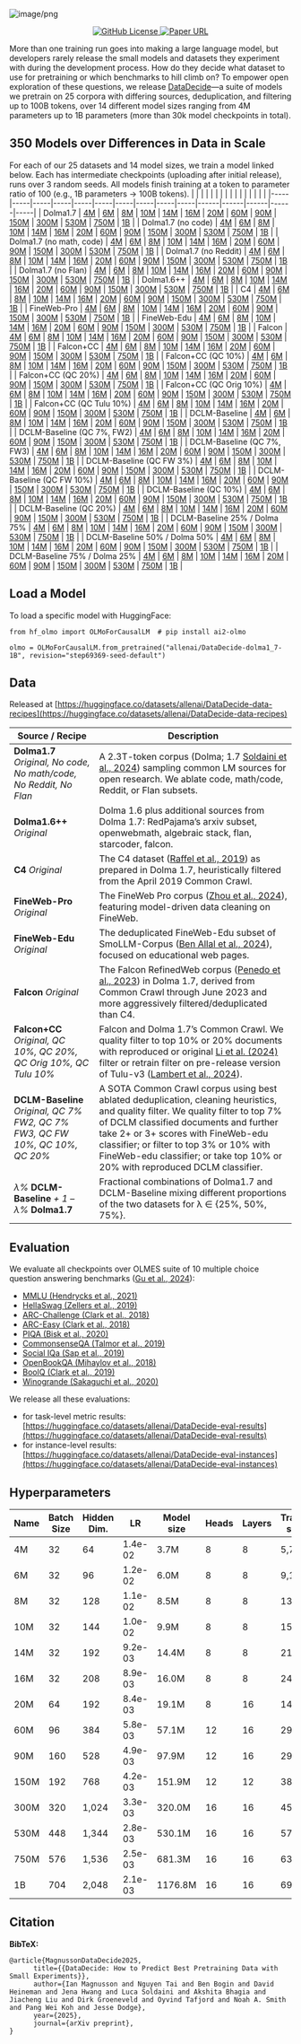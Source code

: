 ![image/png](https://cdn-uploads.huggingface.co/production/uploads/62bddd0b1e22ec8427a0f27e/MwddQs_8OaU4128VYrwoU.png)
<p align="center">
  <a href="https://github.com/allenai/DataDecide/blob/main/LICENSE">
    <img alt="GitHub License" src="https://img.shields.io/github/license/allenai/DataDecide">
  </a>
  <a href="https:/allenai.org/paper/datadecide">
    <img alt="Paper URL" src="https://img.shields.io/badge/paper-link-blue">
  </a>
</p>


More than one training run goes into making a large language model, but developers rarely release the small models and datasets they experiment with during the development process. How do they decide what dataset to use for pretraining or which benchmarks to hill climb on? To empower open exploration of these questions, we release [DataDecide](allenai.org/paper/datadecide)—a suite of models we pretrain on 25 corpora with differing sources, deduplication, and filtering up to 100B tokens, over 14 different model sizes ranging from 4M parameters up to 1B parameters (more than 30k model checkpoints in total).

## 350 Models over Differences in Data in Scale
For each of our 25 datasets and 14 model sizes, we train a model linked below. Each has intermediate checkpoints (uploading after initial release), runs over 3 random seeds. All models finish training at a token to parameter ratio of 100 (e.g., 1B parameters -> 100B tokens).
|     |     |     |     |     |     |     |     |     |     |     |     |     |     |     |
|-----|-----|-----|-----|-----|-----|-----|-----|-----|-----|------|------|------|------|-----|
| Dolma1.7 | [4M](https://huggingface.co/allenai/DataDecide-dolma1_7-4M) | [6M](https://huggingface.co/allenai/DataDecide-dolma1_7-6M) | [8M](https://huggingface.co/allenai/DataDecide-dolma1_7-8M) | [10M](https://huggingface.co/allenai/DataDecide-dolma1_7-10M) | [14M](https://huggingface.co/allenai/DataDecide-dolma1_7-14M) | [16M](https://huggingface.co/allenai/DataDecide-dolma1_7-16M) | [20M](https://huggingface.co/allenai/DataDecide-dolma1_7-20M) | [60M](https://huggingface.co/allenai/DataDecide-dolma1_7-60M) | [90M](https://huggingface.co/allenai/DataDecide-dolma1_7-90M) | [150M](https://huggingface.co/allenai/DataDecide-dolma1_7-150M) | [300M](https://huggingface.co/allenai/DataDecide-dolma1_7-300M) | [530M](https://huggingface.co/allenai/DataDecide-dolma1_7-530M) | [750M](https://huggingface.co/allenai/DataDecide-dolma1_7-750M) | [1B](https://huggingface.co/allenai/DataDecide-dolma1_7-1B) |
| Dolma1.7 (no code) | [4M](https://huggingface.co/allenai/DataDecide-dolma1_7-no-code-4M) | [6M](https://huggingface.co/allenai/DataDecide-dolma1_7-no-code-6M) | [8M](https://huggingface.co/allenai/DataDecide-dolma1_7-no-code-8M) | [10M](https://huggingface.co/allenai/DataDecide-dolma1_7-no-code-10M) | [14M](https://huggingface.co/allenai/DataDecide-dolma1_7-no-code-14M) | [16M](https://huggingface.co/allenai/DataDecide-dolma1_7-no-code-16M) | [20M](https://huggingface.co/allenai/DataDecide-dolma1_7-no-code-20M) | [60M](https://huggingface.co/allenai/DataDecide-dolma1_7-no-code-60M) | [90M](https://huggingface.co/allenai/DataDecide-dolma1_7-no-code-90M) | [150M](https://huggingface.co/allenai/DataDecide-dolma1_7-no-code-150M) | [300M](https://huggingface.co/allenai/DataDecide-dolma1_7-no-code-300M) | [530M](https://huggingface.co/allenai/DataDecide-dolma1_7-no-code-530M) | [750M](https://huggingface.co/allenai/DataDecide-dolma1_7-no-code-750M) | [1B](https://huggingface.co/allenai/DataDecide-dolma1_7-no-code-1B) |
| Dolma1.7 (no math, code) | [4M](https://huggingface.co/allenai/DataDecide-dolma1_7-no-math-code-4M) | [6M](https://huggingface.co/allenai/DataDecide-dolma1_7-no-math-code-6M) | [8M](https://huggingface.co/allenai/DataDecide-dolma1_7-no-math-code-8M) | [10M](https://huggingface.co/allenai/DataDecide-dolma1_7-no-math-code-10M) | [14M](https://huggingface.co/allenai/DataDecide-dolma1_7-no-math-code-14M) | [16M](https://huggingface.co/allenai/DataDecide-dolma1_7-no-math-code-16M) | [20M](https://huggingface.co/allenai/DataDecide-dolma1_7-no-math-code-20M) | [60M](https://huggingface.co/allenai/DataDecide-dolma1_7-no-math-code-60M) | [90M](https://huggingface.co/allenai/DataDecide-dolma1_7-no-math-code-90M) | [150M](https://huggingface.co/allenai/DataDecide-dolma1_7-no-math-code-150M) | [300M](https://huggingface.co/allenai/DataDecide-dolma1_7-no-math-code-300M) | [530M](https://huggingface.co/allenai/DataDecide-dolma1_7-no-math-code-530M) | [750M](https://huggingface.co/allenai/DataDecide-dolma1_7-no-math-code-750M) | [1B](https://huggingface.co/allenai/DataDecide-dolma1_7-no-math-code-1B) |
| Dolma1.7 (no Reddit) | [4M](https://huggingface.co/allenai/DataDecide-dolma1_7-no-reddit-4M) | [6M](https://huggingface.co/allenai/DataDecide-dolma1_7-no-reddit-6M) | [8M](https://huggingface.co/allenai/DataDecide-dolma1_7-no-reddit-8M) | [10M](https://huggingface.co/allenai/DataDecide-dolma1_7-no-reddit-10M) | [14M](https://huggingface.co/allenai/DataDecide-dolma1_7-no-reddit-14M) | [16M](https://huggingface.co/allenai/DataDecide-dolma1_7-no-reddit-16M) | [20M](https://huggingface.co/allenai/DataDecide-dolma1_7-no-reddit-20M) | [60M](https://huggingface.co/allenai/DataDecide-dolma1_7-no-reddit-60M) | [90M](https://huggingface.co/allenai/DataDecide-dolma1_7-no-reddit-90M) | [150M](https://huggingface.co/allenai/DataDecide-dolma1_7-no-reddit-150M) | [300M](https://huggingface.co/allenai/DataDecide-dolma1_7-no-reddit-300M) | [530M](https://huggingface.co/allenai/DataDecide-dolma1_7-no-reddit-530M) | [750M](https://huggingface.co/allenai/DataDecide-dolma1_7-no-reddit-750M) | [1B](https://huggingface.co/allenai/DataDecide-dolma1_7-no-reddit-1B) |
| Dolma1.7 (no Flan) | [4M](https://huggingface.co/allenai/DataDecide-dolma1_7-no-flan-4M) | [6M](https://huggingface.co/allenai/DataDecide-dolma1_7-no-flan-6M) | [8M](https://huggingface.co/allenai/DataDecide-dolma1_7-no-flan-8M) | [10M](https://huggingface.co/allenai/DataDecide-dolma1_7-no-flan-10M) | [14M](https://huggingface.co/allenai/DataDecide-dolma1_7-no-flan-14M) | [16M](https://huggingface.co/allenai/DataDecide-dolma1_7-no-flan-16M) | [20M](https://huggingface.co/allenai/DataDecide-dolma1_7-no-flan-20M) | [60M](https://huggingface.co/allenai/DataDecide-dolma1_7-no-flan-60M) | [90M](https://huggingface.co/allenai/DataDecide-dolma1_7-no-flan-90M) | [150M](https://huggingface.co/allenai/DataDecide-dolma1_7-no-flan-150M) | [300M](https://huggingface.co/allenai/DataDecide-dolma1_7-no-flan-300M) | [530M](https://huggingface.co/allenai/DataDecide-dolma1_7-no-flan-530M) | [750M](https://huggingface.co/allenai/DataDecide-dolma1_7-no-flan-750M) | [1B](https://huggingface.co/allenai/DataDecide-dolma1_7-no-flan-1B) |
| Dolma1.6++ | [4M](https://huggingface.co/allenai/DataDecide-dolma1_6plus-4M) | [6M](https://huggingface.co/allenai/DataDecide-dolma1_6plus-6M) | [8M](https://huggingface.co/allenai/DataDecide-dolma1_6plus-8M) | [10M](https://huggingface.co/allenai/DataDecide-dolma1_6plus-10M) | [14M](https://huggingface.co/allenai/DataDecide-dolma1_6plus-14M) | [16M](https://huggingface.co/allenai/DataDecide-dolma1_6plus-16M) | [20M](https://huggingface.co/allenai/DataDecide-dolma1_6plus-20M) | [60M](https://huggingface.co/allenai/DataDecide-dolma1_6plus-60M) | [90M](https://huggingface.co/allenai/DataDecide-dolma1_6plus-90M) | [150M](https://huggingface.co/allenai/DataDecide-dolma1_6plus-150M) | [300M](https://huggingface.co/allenai/DataDecide-dolma1_6plus-300M) | [530M](https://huggingface.co/allenai/DataDecide-dolma1_6plus-530M) | [750M](https://huggingface.co/allenai/DataDecide-dolma1_6plus-750M) | [1B](https://huggingface.co/allenai/DataDecide-dolma1_6plus-1B) |
| C4 | [4M](https://huggingface.co/allenai/DataDecide-c4-4M) | [6M](https://huggingface.co/allenai/DataDecide-c4-6M) | [8M](https://huggingface.co/allenai/DataDecide-c4-8M) | [10M](https://huggingface.co/allenai/DataDecide-c4-10M) | [14M](https://huggingface.co/allenai/DataDecide-c4-14M) | [16M](https://huggingface.co/allenai/DataDecide-c4-16M) | [20M](https://huggingface.co/allenai/DataDecide-c4-20M) | [60M](https://huggingface.co/allenai/DataDecide-c4-60M) | [90M](https://huggingface.co/allenai/DataDecide-c4-90M) | [150M](https://huggingface.co/allenai/DataDecide-c4-150M) | [300M](https://huggingface.co/allenai/DataDecide-c4-300M) | [530M](https://huggingface.co/allenai/DataDecide-c4-530M) | [750M](https://huggingface.co/allenai/DataDecide-c4-750M) | [1B](https://huggingface.co/allenai/DataDecide-c4-1B) |
| FineWeb-Pro | [4M](https://huggingface.co/allenai/DataDecide-fineweb-pro-4M) | [6M](https://huggingface.co/allenai/DataDecide-fineweb-pro-6M) | [8M](https://huggingface.co/allenai/DataDecide-fineweb-pro-8M) | [10M](https://huggingface.co/allenai/DataDecide-fineweb-pro-10M) | [14M](https://huggingface.co/allenai/DataDecide-fineweb-pro-14M) | [16M](https://huggingface.co/allenai/DataDecide-fineweb-pro-16M) | [20M](https://huggingface.co/allenai/DataDecide-fineweb-pro-20M) | [60M](https://huggingface.co/allenai/DataDecide-fineweb-pro-60M) | [90M](https://huggingface.co/allenai/DataDecide-fineweb-pro-90M) | [150M](https://huggingface.co/allenai/DataDecide-fineweb-pro-150M) | [300M](https://huggingface.co/allenai/DataDecide-fineweb-pro-300M) | [530M](https://huggingface.co/allenai/DataDecide-fineweb-pro-530M) | [750M](https://huggingface.co/allenai/DataDecide-fineweb-pro-750M) | [1B](https://huggingface.co/allenai/DataDecide-fineweb-pro-1B) |
| FineWeb-Edu | [4M](https://huggingface.co/allenai/DataDecide-fineweb-edu-4M) | [6M](https://huggingface.co/allenai/DataDecide-fineweb-edu-6M) | [8M](https://huggingface.co/allenai/DataDecide-fineweb-edu-8M) | [10M](https://huggingface.co/allenai/DataDecide-fineweb-edu-10M) | [14M](https://huggingface.co/allenai/DataDecide-fineweb-edu-14M) | [16M](https://huggingface.co/allenai/DataDecide-fineweb-edu-16M) | [20M](https://huggingface.co/allenai/DataDecide-fineweb-edu-20M) | [60M](https://huggingface.co/allenai/DataDecide-fineweb-edu-60M) | [90M](https://huggingface.co/allenai/DataDecide-fineweb-edu-90M) | [150M](https://huggingface.co/allenai/DataDecide-fineweb-edu-150M) | [300M](https://huggingface.co/allenai/DataDecide-fineweb-edu-300M) | [530M](https://huggingface.co/allenai/DataDecide-fineweb-edu-530M) | [750M](https://huggingface.co/allenai/DataDecide-fineweb-edu-750M) | [1B](https://huggingface.co/allenai/DataDecide-fineweb-edu-1B) |
| Falcon | [4M](https://huggingface.co/allenai/DataDecide-falcon-4M) | [6M](https://huggingface.co/allenai/DataDecide-falcon-6M) | [8M](https://huggingface.co/allenai/DataDecide-falcon-8M) | [10M](https://huggingface.co/allenai/DataDecide-falcon-10M) | [14M](https://huggingface.co/allenai/DataDecide-falcon-14M) | [16M](https://huggingface.co/allenai/DataDecide-falcon-16M) | [20M](https://huggingface.co/allenai/DataDecide-falcon-20M) | [60M](https://huggingface.co/allenai/DataDecide-falcon-60M) | [90M](https://huggingface.co/allenai/DataDecide-falcon-90M) | [150M](https://huggingface.co/allenai/DataDecide-falcon-150M) | [300M](https://huggingface.co/allenai/DataDecide-falcon-300M) | [530M](https://huggingface.co/allenai/DataDecide-falcon-530M) | [750M](https://huggingface.co/allenai/DataDecide-falcon-750M) | [1B](https://huggingface.co/allenai/DataDecide-falcon-1B) |
| Falcon+CC | [4M](https://huggingface.co/allenai/DataDecide-falcon-and-cc-4M) | [6M](https://huggingface.co/allenai/DataDecide-falcon-and-cc-6M) | [8M](https://huggingface.co/allenai/DataDecide-falcon-and-cc-8M) | [10M](https://huggingface.co/allenai/DataDecide-falcon-and-cc-10M) | [14M](https://huggingface.co/allenai/DataDecide-falcon-and-cc-14M) | [16M](https://huggingface.co/allenai/DataDecide-falcon-and-cc-16M) | [20M](https://huggingface.co/allenai/DataDecide-falcon-and-cc-20M) | [60M](https://huggingface.co/allenai/DataDecide-falcon-and-cc-60M) | [90M](https://huggingface.co/allenai/DataDecide-falcon-and-cc-90M) | [150M](https://huggingface.co/allenai/DataDecide-falcon-and-cc-150M) | [300M](https://huggingface.co/allenai/DataDecide-falcon-and-cc-300M) | [530M](https://huggingface.co/allenai/DataDecide-falcon-and-cc-530M) | [750M](https://huggingface.co/allenai/DataDecide-falcon-and-cc-750M) | [1B](https://huggingface.co/allenai/DataDecide-falcon-and-cc-1B) |
| Falcon+CC (QC 10%) | [4M](https://huggingface.co/allenai/DataDecide-falcon-and-cc-qc-10p-4M) | [6M](https://huggingface.co/allenai/DataDecide-falcon-and-cc-qc-10p-6M) | [8M](https://huggingface.co/allenai/DataDecide-falcon-and-cc-qc-10p-8M) | [10M](https://huggingface.co/allenai/DataDecide-falcon-and-cc-qc-10p-10M) | [14M](https://huggingface.co/allenai/DataDecide-falcon-and-cc-qc-10p-14M) | [16M](https://huggingface.co/allenai/DataDecide-falcon-and-cc-qc-10p-16M) | [20M](https://huggingface.co/allenai/DataDecide-falcon-and-cc-qc-10p-20M) | [60M](https://huggingface.co/allenai/DataDecide-falcon-and-cc-qc-10p-60M) | [90M](https://huggingface.co/allenai/DataDecide-falcon-and-cc-qc-10p-90M) | [150M](https://huggingface.co/allenai/DataDecide-falcon-and-cc-qc-10p-150M) | [300M](https://huggingface.co/allenai/DataDecide-falcon-and-cc-qc-10p-300M) | [530M](https://huggingface.co/allenai/DataDecide-falcon-and-cc-qc-10p-530M) | [750M](https://huggingface.co/allenai/DataDecide-falcon-and-cc-qc-10p-750M) | [1B](https://huggingface.co/allenai/DataDecide-falcon-and-cc-qc-10p-1B) |
| Falcon+CC (QC 20%) | [4M](https://huggingface.co/allenai/DataDecide-falcon-and-cc-qc-20p-4M) | [6M](https://huggingface.co/allenai/DataDecide-falcon-and-cc-qc-20p-6M) | [8M](https://huggingface.co/allenai/DataDecide-falcon-and-cc-qc-20p-8M) | [10M](https://huggingface.co/allenai/DataDecide-falcon-and-cc-qc-20p-10M) | [14M](https://huggingface.co/allenai/DataDecide-falcon-and-cc-qc-20p-14M) | [16M](https://huggingface.co/allenai/DataDecide-falcon-and-cc-qc-20p-16M) | [20M](https://huggingface.co/allenai/DataDecide-falcon-and-cc-qc-20p-20M) | [60M](https://huggingface.co/allenai/DataDecide-falcon-and-cc-qc-20p-60M) | [90M](https://huggingface.co/allenai/DataDecide-falcon-and-cc-qc-20p-90M) | [150M](https://huggingface.co/allenai/DataDecide-falcon-and-cc-qc-20p-150M) | [300M](https://huggingface.co/allenai/DataDecide-falcon-and-cc-qc-20p-300M) | [530M](https://huggingface.co/allenai/DataDecide-falcon-and-cc-qc-20p-530M) | [750M](https://huggingface.co/allenai/DataDecide-falcon-and-cc-qc-20p-750M) | [1B](https://huggingface.co/allenai/DataDecide-falcon-and-cc-qc-20p-1B) |
| Falcon+CC (QC Orig 10%) | [4M](https://huggingface.co/allenai/DataDecide-falcon-and-cc-qc-orig-10p-4M) | [6M](https://huggingface.co/allenai/DataDecide-falcon-and-cc-qc-orig-10p-6M) | [8M](https://huggingface.co/allenai/DataDecide-falcon-and-cc-qc-orig-10p-8M) | [10M](https://huggingface.co/allenai/DataDecide-falcon-and-cc-qc-orig-10p-10M) | [14M](https://huggingface.co/allenai/DataDecide-falcon-and-cc-qc-orig-10p-14M) | [16M](https://huggingface.co/allenai/DataDecide-falcon-and-cc-qc-orig-10p-16M) | [20M](https://huggingface.co/allenai/DataDecide-falcon-and-cc-qc-orig-10p-20M) | [60M](https://huggingface.co/allenai/DataDecide-falcon-and-cc-qc-orig-10p-60M) | [90M](https://huggingface.co/allenai/DataDecide-falcon-and-cc-qc-orig-10p-90M) | [150M](https://huggingface.co/allenai/DataDecide-falcon-and-cc-qc-orig-10p-150M) | [300M](https://huggingface.co/allenai/DataDecide-falcon-and-cc-qc-orig-10p-300M) | [530M](https://huggingface.co/allenai/DataDecide-falcon-and-cc-qc-orig-10p-530M) | [750M](https://huggingface.co/allenai/DataDecide-falcon-and-cc-qc-orig-10p-750M) | [1B](https://huggingface.co/allenai/DataDecide-falcon-and-cc-qc-orig-10p-1B) |
| Falcon+CC (QC Tulu 10%) | [4M](https://huggingface.co/allenai/DataDecide-falcon-and-cc-qc-tulu-10p-4M) | [6M](https://huggingface.co/allenai/DataDecide-falcon-and-cc-qc-tulu-10p-6M) | [8M](https://huggingface.co/allenai/DataDecide-falcon-and-cc-qc-tulu-10p-8M) | [10M](https://huggingface.co/allenai/DataDecide-falcon-and-cc-qc-tulu-10p-10M) | [14M](https://huggingface.co/allenai/DataDecide-falcon-and-cc-qc-tulu-10p-14M) | [16M](https://huggingface.co/allenai/DataDecide-falcon-and-cc-qc-tulu-10p-16M) | [20M](https://huggingface.co/allenai/DataDecide-falcon-and-cc-qc-tulu-10p-20M) | [60M](https://huggingface.co/allenai/DataDecide-falcon-and-cc-qc-tulu-10p-60M) | [90M](https://huggingface.co/allenai/DataDecide-falcon-and-cc-qc-tulu-10p-90M) | [150M](https://huggingface.co/allenai/DataDecide-falcon-and-cc-qc-tulu-10p-150M) | [300M](https://huggingface.co/allenai/DataDecide-falcon-and-cc-qc-tulu-10p-300M) | [530M](https://huggingface.co/allenai/DataDecide-falcon-and-cc-qc-tulu-10p-530M) | [750M](https://huggingface.co/allenai/DataDecide-falcon-and-cc-qc-tulu-10p-750M) | [1B](https://huggingface.co/allenai/DataDecide-falcon-and-cc-qc-tulu-10p-1B) |
| DCLM-Baseline | [4M](https://huggingface.co/allenai/DataDecide-dclm-baseline-4M) | [6M](https://huggingface.co/allenai/DataDecide-dclm-baseline-6M) | [8M](https://huggingface.co/allenai/DataDecide-dclm-baseline-8M) | [10M](https://huggingface.co/allenai/DataDecide-dclm-baseline-10M) | [14M](https://huggingface.co/allenai/DataDecide-dclm-baseline-14M) | [16M](https://huggingface.co/allenai/DataDecide-dclm-baseline-16M) | [20M](https://huggingface.co/allenai/DataDecide-dclm-baseline-20M) | [60M](https://huggingface.co/allenai/DataDecide-dclm-baseline-60M) | [90M](https://huggingface.co/allenai/DataDecide-dclm-baseline-90M) | [150M](https://huggingface.co/allenai/DataDecide-dclm-baseline-150M) | [300M](https://huggingface.co/allenai/DataDecide-dclm-baseline-300M) | [530M](https://huggingface.co/allenai/DataDecide-dclm-baseline-530M) | [750M](https://huggingface.co/allenai/DataDecide-dclm-baseline-750M) | [1B](https://huggingface.co/allenai/DataDecide-dclm-baseline-1B) |
| DCLM-Baseline (QC 7%, FW2) | [4M](https://huggingface.co/allenai/DataDecide-dclm-baseline-qc-7p-fw2-4M) | [6M](https://huggingface.co/allenai/DataDecide-dclm-baseline-qc-7p-fw2-6M) | [8M](https://huggingface.co/allenai/DataDecide-dclm-baseline-qc-7p-fw2-8M) | [10M](https://huggingface.co/allenai/DataDecide-dclm-baseline-qc-7p-fw2-10M) | [14M](https://huggingface.co/allenai/DataDecide-dclm-baseline-qc-7p-fw2-14M) | [16M](https://huggingface.co/allenai/DataDecide-dclm-baseline-qc-7p-fw2-16M) | [20M](https://huggingface.co/allenai/DataDecide-dclm-baseline-qc-7p-fw2-20M) | [60M](https://huggingface.co/allenai/DataDecide-dclm-baseline-qc-7p-fw2-60M) | [90M](https://huggingface.co/allenai/DataDecide-dclm-baseline-qc-7p-fw2-90M) | [150M](https://huggingface.co/allenai/DataDecide-dclm-baseline-qc-7p-fw2-150M) | [300M](https://huggingface.co/allenai/DataDecide-dclm-baseline-qc-7p-fw2-300M) | [530M](https://huggingface.co/allenai/DataDecide-dclm-baseline-qc-7p-fw2-530M) | [750M](https://huggingface.co/allenai/DataDecide-dclm-baseline-qc-7p-fw2-750M) | [1B](https://huggingface.co/allenai/DataDecide-dclm-baseline-qc-7p-fw2-1B) |
| DCLM-Baseline (QC 7%, FW3) | [4M](https://huggingface.co/allenai/DataDecide-dclm-baseline-qc-7p-fw3-4M) | [6M](https://huggingface.co/allenai/DataDecide-dclm-baseline-qc-7p-fw3-6M) | [8M](https://huggingface.co/allenai/DataDecide-dclm-baseline-qc-7p-fw3-8M) | [10M](https://huggingface.co/allenai/DataDecide-dclm-baseline-qc-7p-fw3-10M) | [14M](https://huggingface.co/allenai/DataDecide-dclm-baseline-qc-7p-fw3-14M) | [16M](https://huggingface.co/allenai/DataDecide-dclm-baseline-qc-7p-fw3-16M) | [20M](https://huggingface.co/allenai/DataDecide-dclm-baseline-qc-7p-fw3-20M) | [60M](https://huggingface.co/allenai/DataDecide-dclm-baseline-qc-7p-fw3-60M) | [90M](https://huggingface.co/allenai/DataDecide-dclm-baseline-qc-7p-fw3-90M) | [150M](https://huggingface.co/allenai/DataDecide-dclm-baseline-qc-7p-fw3-150M) | [300M](https://huggingface.co/allenai/DataDecide-dclm-baseline-qc-7p-fw3-300M) | [530M](https://huggingface.co/allenai/DataDecide-dclm-baseline-qc-7p-fw3-530M) | [750M](https://huggingface.co/allenai/DataDecide-dclm-baseline-qc-7p-fw3-750M) | [1B](https://huggingface.co/allenai/DataDecide-dclm-baseline-qc-7p-fw3-1B) |
| DCLM-Baseline (QC FW 3%) | [4M](https://huggingface.co/allenai/DataDecide-dclm-baseline-qc-fw-3p-4M) | [6M](https://huggingface.co/allenai/DataDecide-dclm-baseline-qc-fw-3p-6M) | [8M](https://huggingface.co/allenai/DataDecide-dclm-baseline-qc-fw-3p-8M) | [10M](https://huggingface.co/allenai/DataDecide-dclm-baseline-qc-fw-3p-10M) | [14M](https://huggingface.co/allenai/DataDecide-dclm-baseline-qc-fw-3p-14M) | [16M](https://huggingface.co/allenai/DataDecide-dclm-baseline-qc-fw-3p-16M) | [20M](https://huggingface.co/allenai/DataDecide-dclm-baseline-qc-fw-3p-20M) | [60M](https://huggingface.co/allenai/DataDecide-dclm-baseline-qc-fw-3p-60M) | [90M](https://huggingface.co/allenai/DataDecide-dclm-baseline-qc-fw-3p-90M) | [150M](https://huggingface.co/allenai/DataDecide-dclm-baseline-qc-fw-3p-150M) | [300M](https://huggingface.co/allenai/DataDecide-dclm-baseline-qc-fw-3p-300M) | [530M](https://huggingface.co/allenai/DataDecide-dclm-baseline-qc-fw-3p-530M) | [750M](https://huggingface.co/allenai/DataDecide-dclm-baseline-qc-fw-3p-750M) | [1B](https://huggingface.co/allenai/DataDecide-dclm-baseline-qc-fw-3p-1B) |
| DCLM-Baseline (QC FW 10%) | [4M](https://huggingface.co/allenai/DataDecide-dclm-baseline-qc-fw-10p-4M) | [6M](https://huggingface.co/allenai/DataDecide-dclm-baseline-qc-fw-10p-6M) | [8M](https://huggingface.co/allenai/DataDecide-dclm-baseline-qc-fw-10p-8M) | [10M](https://huggingface.co/allenai/DataDecide-dclm-baseline-qc-fw-10p-10M) | [14M](https://huggingface.co/allenai/DataDecide-dclm-baseline-qc-fw-10p-14M) | [16M](https://huggingface.co/allenai/DataDecide-dclm-baseline-qc-fw-10p-16M) | [20M](https://huggingface.co/allenai/DataDecide-dclm-baseline-qc-fw-10p-20M) | [60M](https://huggingface.co/allenai/DataDecide-dclm-baseline-qc-fw-10p-60M) | [90M](https://huggingface.co/allenai/DataDecide-dclm-baseline-qc-fw-10p-90M) | [150M](https://huggingface.co/allenai/DataDecide-dclm-baseline-qc-fw-10p-150M) | [300M](https://huggingface.co/allenai/DataDecide-dclm-baseline-qc-fw-10p-300M) | [530M](https://huggingface.co/allenai/DataDecide-dclm-baseline-qc-fw-10p-530M) | [750M](https://huggingface.co/allenai/DataDecide-dclm-baseline-qc-fw-10p-750M) | [1B](https://huggingface.co/allenai/DataDecide-dclm-baseline-qc-fw-10p-1B) |
| DCLM-Baseline (QC 10%) | [4M](https://huggingface.co/allenai/DataDecide-dclm-baseline-qc-10p-4M) | [6M](https://huggingface.co/allenai/DataDecide-dclm-baseline-qc-10p-6M) | [8M](https://huggingface.co/allenai/DataDecide-dclm-baseline-qc-10p-8M) | [10M](https://huggingface.co/allenai/DataDecide-dclm-baseline-qc-10p-10M) | [14M](https://huggingface.co/allenai/DataDecide-dclm-baseline-qc-10p-14M) | [16M](https://huggingface.co/allenai/DataDecide-dclm-baseline-qc-10p-16M) | [20M](https://huggingface.co/allenai/DataDecide-dclm-baseline-qc-10p-20M) | [60M](https://huggingface.co/allenai/DataDecide-dclm-baseline-qc-10p-60M) | [90M](https://huggingface.co/allenai/DataDecide-dclm-baseline-qc-10p-90M) | [150M](https://huggingface.co/allenai/DataDecide-dclm-baseline-qc-10p-150M) | [300M](https://huggingface.co/allenai/DataDecide-dclm-baseline-qc-10p-300M) | [530M](https://huggingface.co/allenai/DataDecide-dclm-baseline-qc-10p-530M) | [750M](https://huggingface.co/allenai/DataDecide-dclm-baseline-qc-10p-750M) | [1B](https://huggingface.co/allenai/DataDecide-dclm-baseline-qc-10p-1B) |
| DCLM-Baseline (QC 20%) | [4M](https://huggingface.co/allenai/DataDecide-dclm-baseline-qc-20p-4M) | [6M](https://huggingface.co/allenai/DataDecide-dclm-baseline-qc-20p-6M) | [8M](https://huggingface.co/allenai/DataDecide-dclm-baseline-qc-20p-8M) | [10M](https://huggingface.co/allenai/DataDecide-dclm-baseline-qc-20p-10M) | [14M](https://huggingface.co/allenai/DataDecide-dclm-baseline-qc-20p-14M) | [16M](https://huggingface.co/allenai/DataDecide-dclm-baseline-qc-20p-16M) | [20M](https://huggingface.co/allenai/DataDecide-dclm-baseline-qc-20p-20M) | [60M](https://huggingface.co/allenai/DataDecide-dclm-baseline-qc-20p-60M) | [90M](https://huggingface.co/allenai/DataDecide-dclm-baseline-qc-20p-90M) | [150M](https://huggingface.co/allenai/DataDecide-dclm-baseline-qc-20p-150M) | [300M](https://huggingface.co/allenai/DataDecide-dclm-baseline-qc-20p-300M) | [530M](https://huggingface.co/allenai/DataDecide-dclm-baseline-qc-20p-530M) | [750M](https://huggingface.co/allenai/DataDecide-dclm-baseline-qc-20p-750M) | [1B](https://huggingface.co/allenai/DataDecide-dclm-baseline-qc-20p-1B) |
| DCLM-Baseline 25% / Dolma 75% | [4M](https://huggingface.co/allenai/DataDecide-dclm-baseline-25p-dolma1.7-75p-4M) | [6M](https://huggingface.co/allenai/DataDecide-dclm-baseline-25p-dolma1.7-75p-6M) | [8M](https://huggingface.co/allenai/DataDecide-dclm-baseline-25p-dolma1.7-75p-8M) | [10M](https://huggingface.co/allenai/DataDecide-dclm-baseline-25p-dolma1.7-75p-10M) | [14M](https://huggingface.co/allenai/DataDecide-dclm-baseline-25p-dolma1.7-75p-14M) | [16M](https://huggingface.co/allenai/DataDecide-dclm-baseline-25p-dolma1.7-75p-16M) | [20M](https://huggingface.co/allenai/DataDecide-dclm-baseline-25p-dolma1.7-75p-20M) | [60M](https://huggingface.co/allenai/DataDecide-dclm-baseline-25p-dolma1.7-75p-60M) | [90M](https://huggingface.co/allenai/DataDecide-dclm-baseline-25p-dolma1.7-75p-90M) | [150M](https://huggingface.co/allenai/DataDecide-dclm-baseline-25p-dolma1.7-75p-150M) | [300M](https://huggingface.co/allenai/DataDecide-dclm-baseline-25p-dolma1.7-75p-300M) | [530M](https://huggingface.co/allenai/DataDecide-dclm-baseline-25p-dolma1.7-75p-530M) | [750M](https://huggingface.co/allenai/DataDecide-dclm-baseline-25p-dolma1.7-75p-750M) | [1B](https://huggingface.co/allenai/DataDecide-dclm-baseline-25p-dolma1.7-75p-1B) |
| DCLM-Baseline 50% / Dolma 50% | [4M](https://huggingface.co/allenai/DataDecide-dclm-baseline-50p-dolma1.7-50p-4M) | [6M](https://huggingface.co/allenai/DataDecide-dclm-baseline-50p-dolma1.7-50p-6M) | [8M](https://huggingface.co/allenai/DataDecide-dclm-baseline-50p-dolma1.7-50p-8M) | [10M](https://huggingface.co/allenai/DataDecide-dclm-baseline-50p-dolma1.7-50p-10M) | [14M](https://huggingface.co/allenai/DataDecide-dclm-baseline-50p-dolma1.7-50p-14M) | [16M](https://huggingface.co/allenai/DataDecide-dclm-baseline-50p-dolma1.7-50p-16M) | [20M](https://huggingface.co/allenai/DataDecide-dclm-baseline-50p-dolma1.7-50p-20M) | [60M](https://huggingface.co/allenai/DataDecide-dclm-baseline-50p-dolma1.7-50p-60M) | [90M](https://huggingface.co/allenai/DataDecide-dclm-baseline-50p-dolma1.7-50p-90M) | [150M](https://huggingface.co/allenai/DataDecide-dclm-baseline-50p-dolma1.7-50p-150M) | [300M](https://huggingface.co/allenai/DataDecide-dclm-baseline-50p-dolma1.7-50p-300M) | [530M](https://huggingface.co/allenai/DataDecide-dclm-baseline-50p-dolma1.7-50p-530M) | [750M](https://huggingface.co/allenai/DataDecide-dclm-baseline-50p-dolma1.7-50p-750M) | [1B](https://huggingface.co/allenai/DataDecide-dclm-baseline-50p-dolma1.7-50p-1B) |
| DCLM-Baseline 75% / Dolma 25% | [4M](https://huggingface.co/allenai/DataDecide-dclm-baseline-75p-dolma1.7-25p-4M) | [6M](https://huggingface.co/allenai/DataDecide-dclm-baseline-75p-dolma1.7-25p-6M) | [8M](https://huggingface.co/allenai/DataDecide-dclm-baseline-75p-dolma1.7-25p-8M) | [10M](https://huggingface.co/allenai/DataDecide-dclm-baseline-75p-dolma1.7-25p-10M) | [14M](https://huggingface.co/allenai/DataDecide-dclm-baseline-75p-dolma1.7-25p-14M) | [16M](https://huggingface.co/allenai/DataDecide-dclm-baseline-75p-dolma1.7-25p-16M) | [20M](https://huggingface.co/allenai/DataDecide-dclm-baseline-75p-dolma1.7-25p-20M) | [60M](https://huggingface.co/allenai/DataDecide-dclm-baseline-75p-dolma1.7-25p-60M) | [90M](https://huggingface.co/allenai/DataDecide-dclm-baseline-75p-dolma1.7-25p-90M) | [150M](https://huggingface.co/allenai/DataDecide-dclm-baseline-75p-dolma1.7-25p-150M) | [300M](https://huggingface.co/allenai/DataDecide-dclm-baseline-75p-dolma1.7-25p-300M) | [530M](https://huggingface.co/allenai/DataDecide-dclm-baseline-75p-dolma1.7-25p-530M) | [750M](https://huggingface.co/allenai/DataDecide-dclm-baseline-75p-dolma1.7-25p-750M) | [1B](https://huggingface.co/allenai/DataDecide-dclm-baseline-75p-dolma1.7-25p-1B) |

## Load a Model

To load a specific model with HuggingFace:

```
from hf_olmo import OLMoForCausalLM  # pip install ai2-olmo

olmo = OLMoForCausalLM.from_pretrained("allenai/DataDecide-dolma1_7-1B", revision="step69369-seed-default")
```

## Data

Released at [https://huggingface.co/datasets/allenai/DataDecide-data-recipes](https://huggingface.co/datasets/allenai/DataDecide-data-recipes)

| Source / Recipe                         | Description |
|----------------------------------------|-------------|
| **Dolma1.7** *Original, No code, No math/code, No Reddit, No Flan* | A 2.3T-token corpus (Dolma; 1.7 [Soldaini et al., 2024](https://arxiv.org/abs/2402.00159)) sampling common LM sources for open research. We ablate code, math/code, Reddit, or Flan subsets. |
| **Dolma1.6++** *Original*                | Dolma 1.6 plus additional sources from Dolma 1.7: RedPajama’s arxiv subset, openwebmath, algebraic stack, flan, starcoder, falcon. |
| **C4** *Original*                        | The C4 dataset ([Raffel et al., 2019](https://arxiv.org/abs/1910.10683)) as prepared in Dolma 1.7, heuristically filtered from the April 2019 Common Crawl. |
| **FineWeb-Pro** *Original*              | The FineWeb Pro corpus ([Zhou et al., 2024](https://arxiv.org/abs/2409.17115)), featuring model-driven data cleaning on FineWeb. |
| **FineWeb-Edu** *Original*              | The deduplicated FineWeb-Edu subset of SmoLLM-Corpus ([Ben Allal et al., 2024](https://huggingface.co/datasets/HuggingFaceTB/smollm-corpus)), focused on educational web pages. |
| **Falcon** *Original*                   | The Falcon RefinedWeb corpus ([Penedo et al., 2023](https://api.semanticscholar.org/CorpusID:259063761)) in Dolma 1.7, derived from Common Crawl through June 2023 and more aggressively filtered/deduplicated than C4. |
| **Falcon+CC** *Original, QC 10%, QC 20%, QC Orig 10%, QC Tulu 10%* | Falcon and Dolma 1.7’s Common Crawl. We quality filter to top 10% or 20% documents with reproduced or original [Li et al. (2024)](https://arxiv.org/abs/2406.11794) filter or retrain filter on pre-release version of Tulu-v3 ([Lambert et al., 2024](https://arxiv.org/abs/2411.15124)). |
| **DCLM-Baseline** *Original, QC 7% FW2, QC 7% FW3, QC FW 10%, QC 10%, QC 20%* | A SOTA Common Crawl corpus using best ablated deduplication, cleaning heuristics, and quality filter. We quality filter to top 7% of DCLM classified documents and further take 2+ or 3+ scores with FineWeb-edu classifier; or filter to top 3% or 10% with FineWeb-edu classifier; or take top 10% or 20% with reproduced DCLM classifier. |
| *λ%* **DCLM-Baseline** *+ 1 – λ%* **Dolma1.7** | Fractional combinations of Dolma1.7 and DCLM-Baseline mixing different proportions of the two datasets for λ ∈ {25%, 50%, 75%}. |


## Evaluation

We evaluate all checkpoints over OLMES suite of 10 multiple choice question answering benchmarks 
([Gu et al., 2024](https://arxiv.org/abs/2406.08446)):

- [MMLU (Hendrycks et al., 2021)](https://arxiv.org/abs/2009.03300)
- [HellaSwag (Zellers et al., 2019)](https://arxiv.org/abs/1905.07830)
- [ARC-Challenge (Clark et al., 2018)](https://arxiv.org/abs/1803.05457)
- [ARC-Easy (Clark et al., 2018)](https://arxiv.org/abs/1803.05457)
- [PIQA (Bisk et al., 2020)](https://arxiv.org/abs/1911.11641)
- [CommonsenseQA (Talmor et al., 2019)](https://arxiv.org/abs/1811.00937)
- [Social IQa (Sap et al., 2019)](https://arxiv.org/abs/1904.09728)
- [OpenBookQA (Mihaylov et al., 2018)](https://arxiv.org/abs/1809.02789)
- [BoolQ (Clark et al., 2019)](https://arxiv.org/abs/1905.10044)
- [Winogrande (Sakaguchi et al., 2020)](https://arxiv.org/abs/1907.10641)

We release all these evaluations:
- for task-level metric results: [https://huggingface.co/datasets/allenai/DataDecide-eval-results](https://huggingface.co/datasets/allenai/DataDecide-eval-results) 
- for instance-level results: [https://huggingface.co/datasets/allenai/DataDecide-eval-instances](https://huggingface.co/datasets/allenai/DataDecide-eval-instances)


## Hyperparameters

| Name | Batch Size | Hidden Dim. | LR | Model size | Heads | Layers | Training steps | Tokens trained |
|---|---|---|---|---|---|---|---|---|
| 4M | 32 | 64 | 1.4e-02 | 3.7M | 8 | 8 | 5,725 | 0.4B |
| 6M | 32 | 96 | 1.2e-02 | 6.0M | 8 | 8 | 9,182 | 0.6B |
| 8M | 32 | 128 | 1.1e-02 | 8.5M | 8 | 8 | 13,039 | 0.9B |
| 10M | 32 | 144 | 1.0e-02 | 9.9M | 8 | 8 | 15,117 | 1.0B |
| 14M | 32 | 192 | 9.2e-03 | 14.4M | 8 | 8 | 21,953 | 1.4B |
| 16M | 32 | 208 | 8.9e-03 | 16.0M | 8 | 8 | 24,432 | 1.6B |
| 20M | 64 | 192 | 8.4e-03 | 19.1M | 8 | 16 | 14,584 | 1.9B |
| 60M | 96 | 384 | 5.8e-03 | 57.1M | 12 | 16 | 29,042 | 5.7B |
| 90M | 160 | 528 | 4.9e-03 | 97.9M | 12 | 16 | 29,901 | 9.8B |
| 150M | 192 | 768 | 4.2e-03 | 151.9M | 12 | 12 | 38,157 | 15.0B |
| 300M | 320 | 1,024 | 3.3e-03 | 320.0M | 16 | 16 | 45,787 | 30.0B |
| 530M | 448 | 1,344 | 2.8e-03 | 530.1M | 16 | 16 | 57,786 | 53.0B |
| 750M | 576 | 1,536 | 2.5e-03 | 681.3M | 16 | 16 | 63,589 | 75.0B |
| 1B | 704 | 2,048 | 2.1e-03 | 1176.8M | 16 | 16 | 69,369 | 100.0B |

## Citation

**BibTeX:**

```
@article{MagnussonDataDecide2025,
      title={{DataDecide: How to Predict Best Pretraining Data with Small Experiments}},
      author={Ian Magnusson and Nguyen Tai and Ben Bogin and David Heineman and Jena Hwang and Luca Soldaini and Akshita Bhagia and Jiacheng Liu and Dirk Groeneveld and Oyvind Tafjord and Noah A. Smith and Pang Wei Koh and Jesse Dodge},
      year={2025},
      journal={arXiv preprint},
}
```
